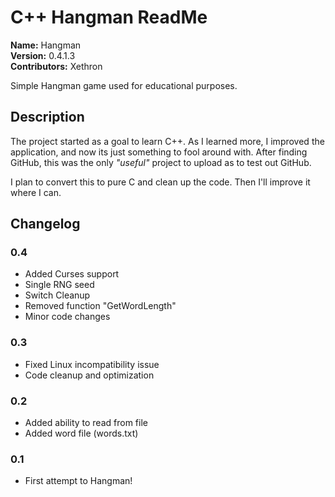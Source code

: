 # C++ Hangman ReadMe #
**Name:** Hangman  
**Version:** 0.4.1.3  
**Contributors:** Xethron  

Simple Hangman game used for educational purposes.

## Description ##
The project started as a goal to learn C++. As I learned more, I improved the application, and now its just something to fool around with.
After finding GitHub, this was the only *"useful"* project to upload as to test out GitHub.

I plan to convert this to pure C and clean up the code. Then I'll improve it where I can.

## Changelog ##

### 0.4 ###
* Added Curses support
* Single RNG seed
* Switch Cleanup
* Removed function "GetWordLength"
* Minor code changes

### 0.3 ###
* Fixed Linux incompatibility issue
* Code cleanup and optimization

### 0.2 ###
* Added ability to read from file
* Added word file (words.txt)

### 0.1 ###
* First attempt to Hangman!